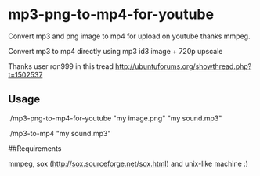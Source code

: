 mp3-png-to-mp4-for-youtube
==========================

Convert mp3 and png image to mp4 for upload on youtube thanks mmpeg.

Convert mp3 to mp4 directly using mp3 id3 image + 720p upscale

Thanks user ron999 in this tread http://ubuntuforums.org/showthread.php?t=1502537


## Usage

./mp3-png-to-mp4-for-youtube "my image.png" "my sound.mp3"

./mp3-to-mp4 "my sound.mp3"

##Requirements

mmpeg, sox (http://sox.sourceforge.net/sox.html) and unix-like machine :)


